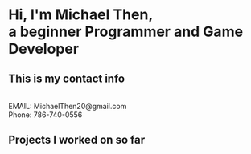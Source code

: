 <h1>Hi, I'm Michael Then, 
<br>a beginner Programmer and Game Developer
<h2> This is my contact info</h2>
<br> EMAIL: MichaelThen20@gmail.com 
<br>Phone: 786-740-0556</h3>

<h2> Projects I worked on so far
<br>
